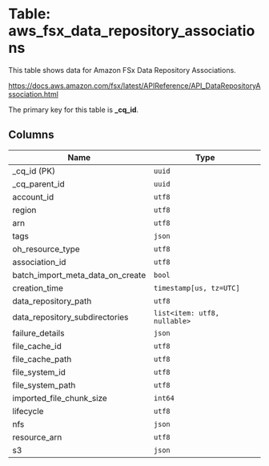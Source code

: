 # Table: aws_fsx_data_repository_associations

This table shows data for Amazon FSx Data Repository Associations.

https://docs.aws.amazon.com/fsx/latest/APIReference/API_DataRepositoryAssociation.html

The primary key for this table is **_cq_id**.

## Columns

| Name          | Type          |
| ------------- | ------------- |
|_cq_id (PK)|`uuid`|
|_cq_parent_id|`uuid`|
|account_id|`utf8`|
|region|`utf8`|
|arn|`utf8`|
|tags|`json`|
|oh_resource_type|`utf8`|
|association_id|`utf8`|
|batch_import_meta_data_on_create|`bool`|
|creation_time|`timestamp[us, tz=UTC]`|
|data_repository_path|`utf8`|
|data_repository_subdirectories|`list<item: utf8, nullable>`|
|failure_details|`json`|
|file_cache_id|`utf8`|
|file_cache_path|`utf8`|
|file_system_id|`utf8`|
|file_system_path|`utf8`|
|imported_file_chunk_size|`int64`|
|lifecycle|`utf8`|
|nfs|`json`|
|resource_arn|`utf8`|
|s3|`json`|